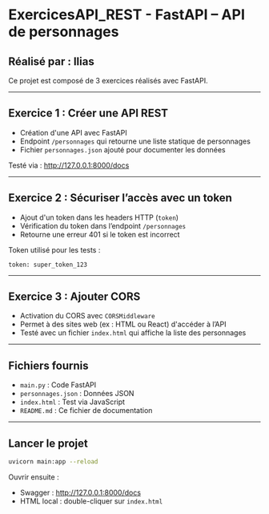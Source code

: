 # ExercicesAPI_REST - FastAPI – API de personnages

## Réalisé par : Ilias

Ce projet est composé de 3 exercices réalisés avec FastAPI.

---

## Exercice 1 : Créer une API REST

- Création d'une API avec FastAPI
- Endpoint `/personnages` qui retourne une liste statique de personnages
- Fichier `personnages.json` ajouté pour documenter les données

Testé via : http://127.0.0.1:8000/docs

---

## Exercice 2 : Sécuriser l’accès avec un token

- Ajout d'un token dans les headers HTTP (`token`)
- Vérification du token dans l’endpoint `/personnages`
- Retourne une erreur 401 si le token est incorrect

Token utilisé pour les tests :  
```
token: super_token_123
```

---

## Exercice 3 : Ajouter CORS

- Activation du CORS avec `CORSMiddleware`
- Permet à des sites web (ex : HTML ou React) d'accéder à l’API
- Testé avec un fichier `index.html` qui affiche la liste des personnages

---

## Fichiers fournis

- `main.py` : Code FastAPI
- `personnages.json` : Données JSON
- `index.html` : Test via JavaScript
- `README.md` : Ce fichier de documentation

---

## Lancer le projet

```bash
uvicorn main:app --reload
```

Ouvrir ensuite :
- Swagger : http://127.0.0.1:8000/docs
- HTML local : double-cliquer sur `index.html`
